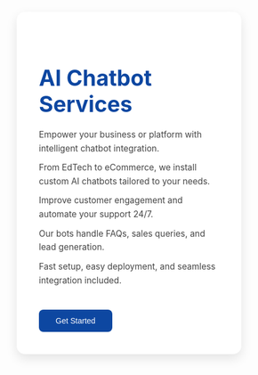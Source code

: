 <!DOCTYPE html>
<html lang="en">
<head>
  <meta charset="UTF-8" />
  <meta name="viewport" content="width=device-width, initial-scale=1.0"/>
  <title>AI Chatbot Services</title>
  <style>
    * {
      margin: 0;
      padding: 0;
      box-sizing: border-box;
    }

    body {
      font-family: 'Segoe UI', sans-serif;
      background: linear-gradient(to right, #e0f7fa, #ffffff);
      display: flex;
      justify-content: center;
      align-items: center;
      height: 100vh;
      text-align: center;
      padding: 20px;
    }

    .container {
      background: white;
      padding: 40px;
      max-width: 700px;
      border-radius: 15px;
      box-shadow: 0 8px 20px rgba(0,0,0,0.1);
    }

    h1 {
      color: #0d47a1;
      font-size: 2.8em;
      margin-bottom: 20px;
    }

    p {
      color: #444;
      font-size: 1.1em;
      margin: 10px 0;
      line-height: 1.6;
    }

    .cta-button {
      margin-top: 30px;
      padding: 12px 30px;
      background-color: #0d47a1;
      color: white;
      font-size: 1em;
      border: none;
      border-radius: 8px;
      cursor: pointer;
      transition: background-color 0.3s ease;
    }

    .cta-button:hover {
      background-color: #1565c0;
    }
  </style>
</head>
<body>

  <div class="container">
    <h1>AI Chatbot Services</h1>
    <p>Empower your business or platform with intelligent chatbot integration.</p>
    <p>From EdTech to eCommerce, we install custom AI chatbots tailored to your needs.</p>
    <p>Improve customer engagement and automate your support 24/7.</p>
    <p>Our bots handle FAQs, sales queries, and lead generation.</p>
    <p>Fast setup, easy deployment, and seamless integration included.</p>
    <button class="cta-button" onclick="showContact()">Get Started</button>
  </div>

  <script>
    function showContact() {
      alert("Email us at: ai.services@example.com");
    }
  </script>

</body>
</html>